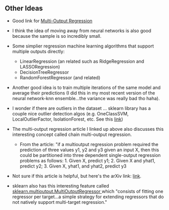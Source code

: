 ## Other Ideas
* Good link for [Multi-Output Regression](https://machinelearningmastery.com/multi-output-regression-models-with-python/)
* I think the idea of moving away from neural networks is also good because the sample is so incredibly small. 
* Some simplier regression machine learning algorithms that support multiple outputs directly: 
    * LinearRegression (an related such as RidgeRegression and LASSORegression)
    * DecisionTreeRegressor
    * RandomForestRegressor (and related)
* Another good idea is to train multiple iterations of the same model and average their predictions (I did this in my most recent version of the neural network-knn ensemble...the variance was really bad tho haha). 
* I wonder if there are outliers in the dataset ... sklearn library has a couple nice outlier detection algos (e.g. OneClassSVM, LocalOutlierFactor, IsolationForest, etc. See this [link](https://scikit-learn.org/stable/auto_examples/miscellaneous/plot_anomaly_comparison.html#sphx-glr-auto-examples-miscellaneous-plot-anomaly-comparison-py))
* The multi-output regression article I linked up above also discusses this interesting concept called chain multi-output regression. 
     
     * From the article: "if a multioutput regression problem required the prediction of three values y1, y2 and y3 given an input X, then this could be partitioned             into three dependent single-output regression problems as follows: 1. Given X, predict y1; 2. Given X and yhat1, predict y2; 3. Given X, yhat1, and yhat2, predict y3 
         
* Not sure if this article is helpful, but here's the arXiv link: [link](https://arxiv.org/pdf/1901.00248.pdf). 
* sklearn also has this interesting feature called [sklearn.multioutput.MultiOutputRegressor
](https://scikit-learn.org/stable/modules/generated/sklearn.multioutput.MultiOutputRegressor.html) which "consists of fitting one regressor per target...a simple strategy for extending regressors that do not natively support multi-target regression." 
